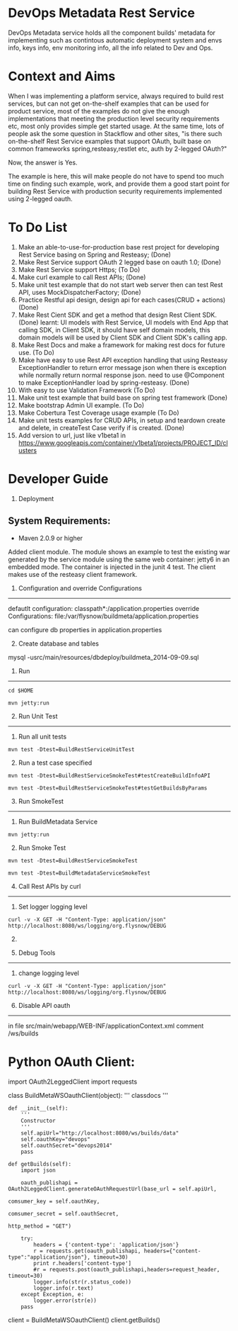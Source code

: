 DevOps Metadata Rest Service
======================================

DevOps Metadata service holds all the component builds' metadata for implementing such as contintous automatic deployment system and envs info, keys info, env monitoring info, all the info related to Dev and Ops.

Context and Aims
======================================

When I was implementing a platform service, always required to build rest services, but can not get on-the-shelf examples that can be used for product service, most of the examples do not give the enough implementations
that meeting the production level security requirements etc, most only provides simple get started usage. 
At the same time, lots of people ask the some question in Stackflow and other sites, "is there such on-the-shelf Rest Service examples that support OAuth, built base on common frameworks spring,resteasy,restlet etc, auth by 2-legged OAuth?"

Now, the answer is Yes.

The example is here, this will make people do not have to spend too much time on finding such example, work, 
and provide them a good start point for building Rest Service with production security requirements implemented using 2-legged oauth.


To Do List
======================================
1. Make an able-to-use-for-production base rest project for developing Rest Service basing on Spring and Resteasy; (Done)
2. Make Rest Service support OAuth 2 legged base on oauth 1.0; (Done)
3. Make Rest Service support Https; (To Do)
4. Make curl example to call Rest APIs; (Done)
5. Make unit test example that do not start web server then can test Rest API, uses MockDispatcherFactory; (Done)
6. Practice Restful api design, design api for each cases(CRUD + actions) (Done)
7. Make Rest Cient SDK and get a method that design Rest Client SDK. (Done)
learnt: UI models with Rest Service, UI models with End App that calling SDK,
in Client SDK, it should have self domain models, this domain models will be 
used by Client SDK and Client SDK's calling app.
8. Make Rest Docs and make a framework for making rest docs for future use. (To Do)
9. Make have easy to use Rest API exception handling that using Resteasy ExceptionHandler 
to return error message json when there is exception while normally return normal 
response json. need to use @Component to make ExceptionHandler load by spring-resteasy. (Done)
10. With easy to use Validation Framework  (To Do)
11. Make unit test example that build base on spring test framework (Done)
12. Make bootstrap Admin UI example. (To Do)
13. Make Cobertura Test Coverage usage example  (To Do)
14. Make unit tests examples for CRUD APIs, in setup and teardown create and delete, in createTest Case
verify if is created. (Done)
15. Add version to url, just like v1beta1 in https://www.googleapis.com/container/v1beta1/projects/PROJECT_ID/clusters


Developer Guide
======================================
1. Deployment

System Requirements:
-----------------------------------------
- Maven 2.0.9 or higher

Added client module. The module shows an example to test the existing 
war generated by the service module using the same
web container: jetty6 in an embedded mode. The container is injected 
in the junit 4 test. The client makes use of the resteasy client framework.

1) Configuration and override Configurations
--------------------------------------------------------------------

defautlt configuration:  classpath*:/application.properties
override Configurations: file:/var/flysnow/buildmeta/application.properties

can configure db properties in application.properties

2) Create database and tables

mysql -usrc/main/resources/dbdeploy/buildmeta_2014-09-09.sql


1. Run
-----------------

`cd $HOME`

`mvn jetty:run`

2. Run Unit Test
-----------------

1) Run all unit tests

`mvn test -Dtest=BuildRestServiceUnitTest`

2) Run a test case specified

`mvn test -Dtest=BuildRestServiceSmokeTest#testCreateBuildInfoAPI`

`mvn test -Dtest=BuildRestServiceSmokeTest#testGetBuildsByParams`

3. Run SmokeTest
-----------------

1) Run BuildMetadata Service

  `mvn jetty:run` 
  
2) Run Smoke Test

  `mvn test -Dtest=BuildRestServiceSmokeTest`

  `mvn test -Dtest=BuildMetadataServiceSmokeTest`

4. Call Rest APIs by curl
----------------------------------

1) Set logger logging level

`curl -v -X GET -H "Content-Type: application/json" http://localhost:8080/ws/logging/org.flysnow/DEBUG`

2)

5. Debug Tools
-----------------

1) change logging level

`curl -v -X GET -H "Content-Type: application/json" http://localhost:8080/ws/logging/org.flysnow/DEBUG`

6. Disable API oauth
---------------------------------------------------

in file src/main/webapp/WEB-INF/applicationContext.xml comment /ws/builds 
<!--  <sec:intercept-url pattern="/ws/builds/**" access="ROLE_CONSUMER" /> -->


Python OAuth Client:
=============================

import OAuth2LeggedClient
import requests

class BuildMetaWSOauthClient(object):
    '''
    classdocs
    '''


    def __init__(self):
        '''
        Constructor
        '''
        self.apiUrl="http://localhost:8080/ws/builds/data"
        self.oauthKey="devops"
        self.oauthSecret="devops2014"
        pass
    
    def getBuilds(self):
        import json

        oauth_publishapi = OAuth2LeggedClient.generateOAuthRequestUrl(base_url = self.apiUrl, 
                                                                      comsumer_key = self.oauthKey, 
                                                                      comsumer_secret = self.oauthSecret, 
                                                                      http_method = "GET")
        
        try:
            headers = {'content-type': 'application/json'}
            r = requests.get(oauth_publishapi, headers={"content-type":"application/json"}, timeout=30)
            print r.headers['content-type']
            #r = requests.post(oauth_publishapi,headers=request_header, timeout=30)
            logger.info(str(r.status_code))
            logger.info(r.text)
        except Exception, e:
            logger.error(str(e))
        pass


client = BuildMetaWSOauthClient()
client.getBuilds()
